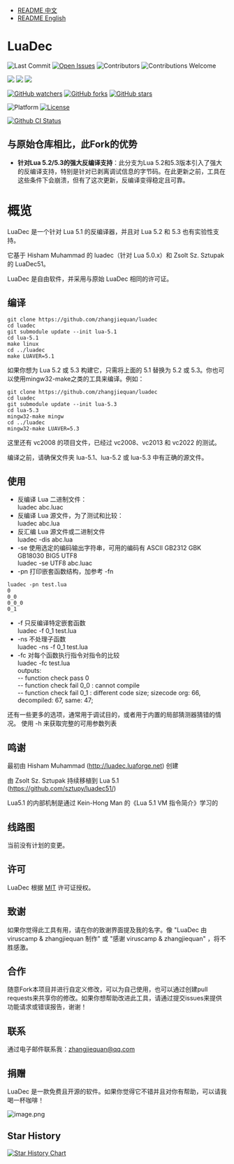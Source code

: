 - [README 中文](./ReadMe_zh.md)
- [README English](./ReadMe.md)

# LuaDec

![Last Commit](https://img.shields.io/github/last-commit/zhangjiequan/luadec?style=flat-square)
[![Open Issues](https://img.shields.io/github/issues-raw/zhangjiequan/luadec?style=flat-square)](https://github.com/zhangjiequan/luadec/issues)
![Contributors](https://img.shields.io/github/contributors/zhangjiequan/luadec?style=flat-square)
![Contributions Welcome](https://img.shields.io/badge/contributions-welcome-brightgreen?style=flat-square)

[![](https://img.shields.io/github/downloads/zhangjiequan/luadec/total?style=flat-square)](https://github.com/zhangjiequan/luadec/releases)
[![](https://img.shields.io/github/downloads/zhangjiequan/luadec/latest/total?style=flat-square)](https://github.com/zhangjiequan/luadec/releases/latest)
[![](https://img.shields.io/github/v/release/zhangjiequan/luadec?style=flat-square)](https://github.com/zhangjiequan/luadec/releases/latest)

[![GitHub watchers](https://img.shields.io/github/watchers/zhangjiequan/luadec?style=flat-square)](https://github.com/zhangjiequan/luadec/watchers)
[![GitHub forks](https://img.shields.io/github/forks/zhangjiequan/luadec?style=flat-square)](https://gitpop2.vercel.app/zhangjiequan/luadec)
[![GitHub stars](https://img.shields.io/github/stars/zhangjiequan/luadec?style=flat-square)](https://github.com/zhangjiequan/luadec/stargazers)

![Platform](https://img.shields.io/badge/platform-windows-lightgrey?style=flat-square)
[![License](https://img.shields.io/github/license/zhangjiequan/luadec?style=flat-square)](./LICENSE)

[![Github CI Status](https://github.com/zhangjiequan/luadec/actions/workflows/build.yml/badge.svg)](https://github.com/zhangjiequan/luadec/actions)

与原始仓库相比，此Fork的优势
---------

- **针对Lua 5.2/5.3的强大反编译支持**：此分支为Lua 5.2和5.3版本引入了强大的反编译支持，特别是针对已剥离调试信息的字节码。在此更新之前，工具在这些条件下会崩溃，但有了这次更新，反编译变得稳定且可靠。


概览
====

LuaDec 是一个针对 Lua 5.1 的反编译器，并且对 Lua 5.2 和 5.3 也有实验性支持。

它基于 Hisham Muhammad 的 luadec（针对 Lua 5.0.x）和 Zsolt Sz. Sztupak 的 LuaDec51。

LuaDec 是自由软件，并采用与原始 LuaDec 相同的许可证。


编译
-----
```
git clone https://github.com/zhangjiequan/luadec
cd luadec
git submodule update --init lua-5.1
cd lua-5.1
make linux
cd ../luadec
make LUAVER=5.1
```

如果你想为 Lua 5.2 或 5.3 构建它，只需将上面的 5.1 替换为 5.2 或 5.3。你也可以使用mingw32-make之类的工具来编译。例如：

```
git clone https://github.com/zhangjiequan/luadec
cd luadec
git submodule update --init lua-5.3
cd lua-5.3
mingw32-make mingw
cd ../luadec
mingw32-make LUAVER=5.3
```

这里还有 vc2008 的项目文件，已经过 vc2008、vc2013 和 vc2022 的测试。

编译之前，请确保文件夹 lua-5.1、lua-5.2 或 lua-5.3 中有正确的源文件。


使用
----
* 反编译 Lua 二进制文件：  
  luadec abc.luac  
* 反编译 Lua 源文件，为了测试和比较：  
    luadec abc.lua  
* 反汇编 Lua 源文件或二进制文件  
    luadec -dis abc.lua  
* -se 使用选定的编码输出字符串，可用的编码有 ASCII GB2312 GBK GB18030 BIG5 UTF8  
    luadec -se UTF8 abc.luac  
* -pn 打印嵌套函数结构，加参考 -fn  
```
luadec -pn test.lua
0
0_0
0_0_0
0_1
```
* -f 只反编译特定嵌套函数  
    luadec -f 0_1 test.lua  
* -ns 不处理子函数  
    luadec -ns -f 0_1 test.lua  
* -fc 对每个函数执行指令对指令的比较  
    luadec -fc test.lua  
outputs:  
-- function check pass 0  
-- function check fail 0_0 : cannot compile  
-- function check fail 0_1 :  different code size; sizecode org: 66, decompiled: 67, same: 47;   

还有一些更多的选项，通常用于调试目的，或者用于内置的局部猜测器猜错的情况。
使用 -h 来获取完整的可用参数列表


鸣谢
-----

最初由 Hisham Muhammad (http://luadec.luaforge.net) 创建
 
由 Zsolt Sz. Sztupak 持续移植到 Lua 5.1 (https://github.com/sztupy/luadec51/)

Lua5.1 的内部机制是通过 Kein-Hong Man 的《Lua 5.1 VM 指令简介》学习的

## 线路图

当前没有计划的变更。

## 许可

LuaDec 根据 [MIT](./LICENSE) 许可证授权。

## 致谢

如果你觉得此工具有用，请在你的致谢界面提及我的名字。像 "LuaDec 由 viruscamp & zhangjiequan 制作" 或 "感谢 viruscamp & zhangjiequan" ，将不胜感激。

## 合作

随意Fork本项目并进行自定义修改，可以为自己使用，也可以通过创建pull requests来共享你的修改。如果你想帮助改进此工具，请通过提交issues来提供功能请求或错误报告，谢谢！

## 联系

通过电子邮件联系我：zhangjiequan@qq.com

## 捐赠

LuaDec 是一款免费且开源的软件。如果你觉得它不错并且对你有帮助，可以请我喝一杯咖啡！

![image.png](https://s2.loli.net/2023/11/22/1nURWl8m5Icx7HT.png)

## Star History
[![Star History Chart](https://api.star-history.com/svg?repos=zhangjiequan/LuaDec&type=Date)](https://star-history.com/#zhangjiequan/LuaDec&Date)
